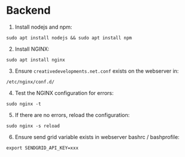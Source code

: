 # Backend

1. Install nodejs and npm:

```
sudo apt install nodejs && sudo apt install npm
```

2. Install NGINX:

```
sudo apt install nginx
```

3. Ensure `creativedevelopments.net.conf` exists on the webserver in:

```
/etc/nginx/conf.d/
```

4. Test the NGINX configuration for errors:

```
sudo nginx -t
```

5. If there are no errors, reload the configuration:

```
sudo nginx -s reload
```

6. Ensure send grid variable exists in webserver bashrc / bashprofile:

```
export SENDGRID_API_KEY=xxx
```
